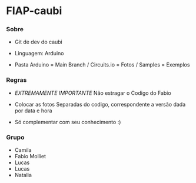 # FIAP-caubi

### Sobre

- Git de dev do caubi

- Linguagem: Arduino

- Pasta Arduino = Main Branch / Circuits.io = Fotos / Samples = Exemplos 

### Regras

- *EXTREMAMENTE IMPORTANTE* Não estragar o Codigo do Fabio

- Colocar as fotos Separadas do codigo, correspondente a versão dada por data e hora

- Só complementar com seu conhecimento :)

### Grupo
- Camila
- Fabio Molliet
- Lucas 
- Lucas
- Natalia

